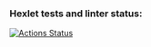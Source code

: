 ### Hexlet tests and linter status:
[![Actions Status](https://github.com/denbon05/frontend-project-lvl4/workflows/hexlet-check/badge.svg)](https://github.com/denbon05/frontend-project-lvl4/actions)